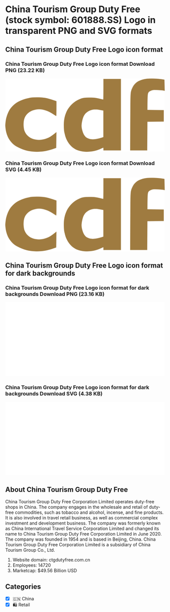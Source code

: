 # China Tourism Group Duty Free (stock symbol: 601888.SS) Logo in transparent PNG and SVG formats

## China Tourism Group Duty Free Logo icon format

### China Tourism Group Duty Free Logo icon format Download PNG (23.22 KB)

![China Tourism Group Duty Free Logo icon format Download PNG (23.22 KB)](/img/orig/601888.SS-07f45269.png)

### China Tourism Group Duty Free Logo icon format Download SVG (4.45 KB)

![China Tourism Group Duty Free Logo icon format Download SVG (4.45 KB)](/img/orig/601888.SS-5b66932b.svg)

## China Tourism Group Duty Free Logo icon format for dark backgrounds

### China Tourism Group Duty Free Logo icon format for dark backgrounds Download PNG (23.16 KB)

![China Tourism Group Duty Free Logo icon format for dark backgrounds Download PNG (23.16 KB)](/img/orig/601888.SS.D-72d24532.png)

### China Tourism Group Duty Free Logo icon format for dark backgrounds Download SVG (4.38 KB)

![China Tourism Group Duty Free Logo icon format for dark backgrounds Download SVG (4.38 KB)](/img/orig/601888.SS.D-a6a6c97e.svg)

## About China Tourism Group Duty Free

China Tourism Group Duty Free Corporation Limited operates duty-free shops in China. The company engages in the wholesale and retail of duty-free commodities, such as tobacco and alcohol, incense, and fine products. It is also involved in travel retail business, as well as commercial complex investment and development business. The company was formerly known as China International Travel Service Corporation Limited and changed its name to China Tourism Group Duty Free Corporation Limited in June 2020. The company was founded in 1954 and is based in Beijing, China. China Tourism Group Duty Free Corporation Limited is a subsidiary of China Tourism Group Co., Ltd.

1. Website domain: ctgdutyfree.com.cn
2. Employees: 14720
3. Marketcap: $49.56 Billion USD


## Categories
- [x] 🇨🇳 China
- [x] 🛍️ Retail

